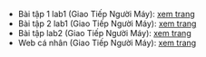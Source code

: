 - Bài tập 1 lab1 (Giao Tiếp Người Máy): <a href="https://nguyenngochan1506.github.io/project-at-school/giao-tiep-nguoi-may/lab-1/lab1-ex1/" target="_blank">xem trang</a>
- Bài tập 2 lab1 (Giao Tiếp Người Máy): <a href="https://nguyenngochan1506.github.io/project-at-school/giao-tiep-nguoi-may/lab-1/lab1-ex2/" target="_blank">xem trang</a>
- Bài tập lab2 (Giao Tiếp Người Máy):  <a href="https://nguyenngochan1506.github.io/project-at-school/giao-tiep-nguoi-may/lab-2/" target="_blank">xem trang</a>
- Web cá nhân (Giao Tiếp Người Máy):  <a href="https://nguyenngochan1506.github.io/project-at-school/giao-tiep-nguoi-may/personal-web/" target="_blank">xem trang</a>